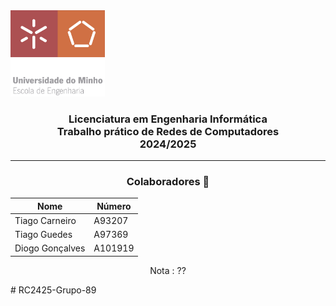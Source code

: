 <img src='media/uminho_eng.png' width="30%"/>

<h3 align="center">Licenciatura em Engenharia Informática <br> Trabalho prático de Redes de Computadores <br> 2024/2025 </h3>

---
<h3 align="center"> Colaboradores &#129309 </h2>

<div align="center">

| Nome             | Número  |
|------------------|---------|
| Tiago Carneiro   | A93207  |
| Tiago Guedes     | A97369  |
| Diogo Gonçalves  | A101919 |

Nota : ??

</div>
# RC2425-Grupo-89
